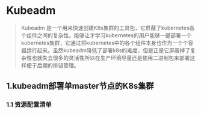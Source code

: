 # Kubeadm
>Kubeadm 是一个用来快速创建K8s集群的工具包，它屏蔽了kubernetes各个组件之间的复杂性。能够让才学习kubernetes的用户能够一键部署一个kubernetes集群，它通过将kubernetes中的各个组件本身也作为一个个容器运行起来。虽然kubeadm降低了部署k8s的难度，但是正是它屏蔽掉了复杂性也就失去很多的灵活性所以在生产环境尽量还是使用二进制包来部署这样便于后期的排错管理。
## 1.kubeadm部署单master节点的K8s集群
###  1.1 资源配置清单

<!--stackedit_data:
eyJoaXN0b3J5IjpbLTI5Nzc3NTU4MSwtMTA3MDU3Nzk2MiwxMz
UwOTk5ODQ3XX0=
-->